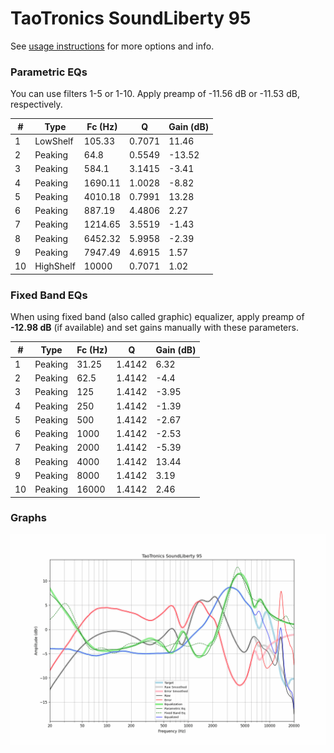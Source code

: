 # TaoTronics SoundLiberty 95
See [usage instructions](https://github.com/jaakkopasanen/AutoEq#usage) for more options and info.

### Parametric EQs
You can use filters 1-5 or 1-10. Apply preamp of -11.56 dB or -11.53 dB, respectively.

|   # | Type      |   Fc (Hz) |      Q |   Gain (dB) |
|-----|-----------|-----------|--------|-------------|
|   1 | LowShelf  |    105.33 | 0.7071 |       11.46 |
|   2 | Peaking   |     64.8  | 0.5549 |      -13.52 |
|   3 | Peaking   |    584.1  | 3.1415 |       -3.41 |
|   4 | Peaking   |   1690.11 | 1.0028 |       -8.82 |
|   5 | Peaking   |   4010.18 | 0.7991 |       13.28 |
|   6 | Peaking   |    887.19 | 4.4806 |        2.27 |
|   7 | Peaking   |   1214.65 | 3.5519 |       -1.43 |
|   8 | Peaking   |   6452.32 | 5.9958 |       -2.39 |
|   9 | Peaking   |   7947.49 | 4.6915 |        1.57 |
|  10 | HighShelf |  10000    | 0.7071 |        1.02 |

### Fixed Band EQs
When using fixed band (also called graphic) equalizer, apply preamp of **-12.98 dB** (if available) and set gains manually with these parameters.

|   # | Type    |   Fc (Hz) |      Q |   Gain (dB) |
|-----|---------|-----------|--------|-------------|
|   1 | Peaking |     31.25 | 1.4142 |        6.32 |
|   2 | Peaking |     62.5  | 1.4142 |       -4.4  |
|   3 | Peaking |    125    | 1.4142 |       -3.95 |
|   4 | Peaking |    250    | 1.4142 |       -1.39 |
|   5 | Peaking |    500    | 1.4142 |       -2.67 |
|   6 | Peaking |   1000    | 1.4142 |       -2.53 |
|   7 | Peaking |   2000    | 1.4142 |       -5.39 |
|   8 | Peaking |   4000    | 1.4142 |       13.44 |
|   9 | Peaking |   8000    | 1.4142 |        3.19 |
|  10 | Peaking |  16000    | 1.4142 |        2.46 |

### Graphs
![](./TaoTronics%20SoundLiberty%2095.png)
